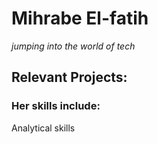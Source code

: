 # Mihrabe El-fatih 
*jumping into the world of tech*

## Relevant Projects:

### Her skills include:
Analytical skills
